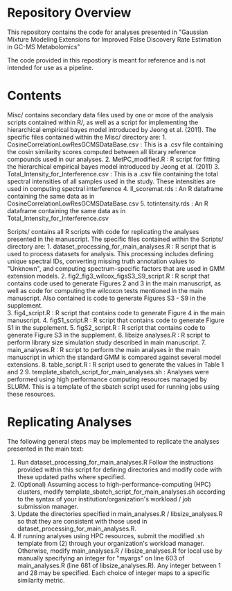 # Repository Overview
This repository contains the code for analyses presented in "Gaussian Mixture Modeling Extensions for Improved False Discovery Rate Estimation in GC-MS Metabolomics"

The code provided in this repostiory is meant for reference and is not intended for use as a pipeline. 

# Contents

Misc/ contains secondary data files used by one or more of the analysis scripts contained within R/, as well as a script for implementing the hierarchical empirical bayes model introduced by Jeong et al. (2011). The specific files contained within the Misc/ directory are:
    1. CosineCorrelationLowResGCMSDataBase.csv : This is a .csv file containing the cosin similarity scores computed between all library reference compounds used in our analyses.
    2. MetPC_modified.R : R script for fitting the hierarchical empirical bayes model introduced by Jeong et al. (2011)
    3. Total_Intensity_for_Interference.csv : This is a .csv file containing the total spectral intensities of all samples used in the study. These intensities are used in computing spectral interference
    4. ll_scoremat.rds : An R dataframe containing the same data as in CosineCorrelationLowResGCMSDataBase.csv
    5. totintensity.rds : An R dataframe containing the same data as in Total_Intensity_for_Interference.csv

Scripts/ contains all R scripts with code for replicating the analyses presented in the manuscript. The specific files contained within the Scripts/ directory are:
    1. dataset_processing_for_main_analyses.R : R script that is used to process datasets for analysis. This processing includes defining unique spectral IDs, converting missing truth annotation values to "Unknown", and computing spectrum-specific factors that are used in GMM extension models.
    2. fig2_fig3_wilcox_figsS3_S9_script.R : R script that contains code used to generate Figures 2 and 3 in the main manuscript, as well as code for computing the wilcoxon tests mentioned in the main manuscript. Also contained is code to generate Figures S3 - S9 in the supplement.  
    3. fig4_script.R : R script that contains code to generate Figure 4 in the main manuscript.
    4. figS1_script.R : R script that contains code to generate Figure S1 in the supplement.
    5. figS2_script.R : R script that contains code to generate Figure S3 in the supplement.
    6. libsize analyses.R : R script to perform library size simulation study described in main manuscript.
    7. main_analyses.R : R script to perform the main analyses in the main manuscript in which the standard GMM is compared against several model extensions.
    8. table_script.R : R script used to generate the values in Table 1 and 2
    9. template_sbatch_script_for_main_analyses.sh : Analyses were performed using high performance computing resources managed by SLURM. This is a template of the sbatch script used for running jobs using these resources. 

# Replicating Analyses

The following general steps may be implemented to replicate the analyses presented in the main text:

1. Run dataset_processing_for_main_analyses.R Follow the instructions provided within this script for defining directories and modify code with these updated paths where specified. 
2. (Optional) Assuming access to high-performance-computing (HPC) clusters, modify template_sbatch_script_for_main_analyses.sh according to the syntax of your institution/organization's workload / job submission manager. 
3. Update the directories specified in main_analyses.R / libsize_analyses.R so that they are consistent with those used in dataset_processing_for_main_analyses.R. 
4. If running analyses using HPC resources, submit the modified .sh template from (2) through your organization's workload manager. Otherwise, modify main_analyses.R / libsize_analyses.R for local use by manually specifying an integer for "myargs" on line 603 of main_analyses.R (line 681 of libsize_analyses.R). Any integer between 1 and 28 may be specified. Each choice of integer maps to a specific similarity metric.